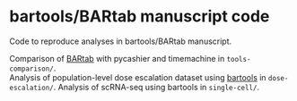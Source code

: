 # bartools/BARtab manuscript code

Code to reproduce analyses in bartools/BARtab manuscript.

Comparison of [BARtab](https://github.com/DaneVass/BARtab/) with pycashier and timemachine in `tools-comparison/`.  
Analysis of population-level dose escalation dataset using [bartools](https://github.com/DaneVass/bartools/) in `dose-escalation/`. 
Analysis of scRNA-seq using bartools in `single-cell/`.
